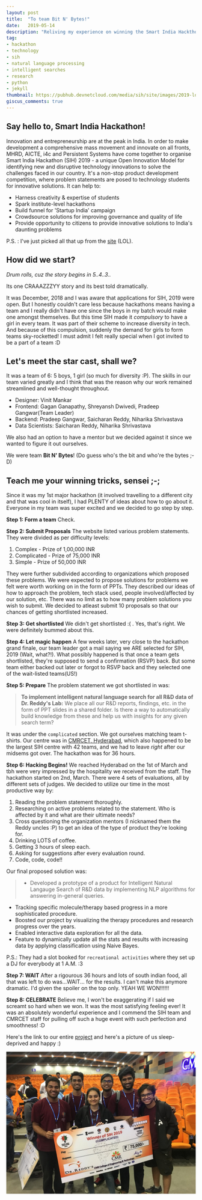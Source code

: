 ```yaml
---
layout: post
title:  "To team Bit N' Bytes!"
date:   2019-05-14
description: "Reliving my experience on winning the Smart India Hackthon, 2019"
tag:
- hackathon 
- technology
- sih
- natural language processing
- intelligent searches
- research
- python
- jekyll
thumbnail: https://pubhub.devnetcloud.com/media/sih/site/images/2019-logo/drawable-xxxhdpi/logo.png
giscus_comments: true
---
```


## Say hello to, Smart India Hackathon!

Innovation and entrepreneurship are at the peak in India. In order to make development a comprehensive mass movement and innovate on all fronts, MHRD, AICTE, i4c and Persistent Systems have come together to organise Smart India Hackathon (SIH) 2019 - a unique Open Innovation Model for identifying new and disruptive technology innovations to solve the challenges faced in our country. It's a non-stop product development competition, where problem statements are posed to technology students for innovative solutions. It can help to:

- Harness creativity & expertise of students
- Spark institute-level hackathons
- Build funnel for 'Startup India' campaign
- Crowdsource solutions for improving governance and quality of life
- Provide opportunity to citizens to provide innovative solutions to India's daunting problems

P.S. : I've just picked all that up from the [site](https://www.sih.gov.in/) (LOL).


## How did we start?

*Drum rolls, cuz the story begins in 5..4..3..*

Its one CRAAAZZZYY story and its best told dramatically.

It was December, 2018 and I was aware that applications for SIH, 2019 were open. But I honestly couldn't care less because hackathons means having a team and I really didn't have one since the boys in my batch would make one amongst themselves. But this time SIH made it *compulsory* to have a girl in every team. It was part of their scheme to increase diversity in tech. And because of this compulsion, suddenly the demand for girls to form teams sky-rocketted! I must admit I felt really special when I got invited to be a part of a team :D

## Let's meet the star cast, shall we?

It was a team of 6: 5 boys, 1 girl (so much for diversity :P). The skills in our team varied greatly and I think that was the reason why our work remained streamlined and well-thought throughout.

- Designer: Vinit Mankar
- Frontend: Gagan Ganapathy, Shreyansh Dwivedi, Pradeep Gangwar(Team Leader)
- Backend: Pradeep Gangwar, Saicharan Reddy, Niharika Shrivastava
- Data Scientists: Saicharan Reddy, Niharika Shrivastava 

We also had an option to have a mentor but we decided against it since we wanted to figure it out ourselves.

We were team **Bit N' Bytes**! (Do guess who's the bit and who're the bytes ;-D)

## Teach me your winning tricks, sensei ;-;

Since it was my 1st major hackathon (it involved travelling to a different city and that was cool in itself), I had PLENTY of ideas about how to go about it. Everyone in my team was super excited and we decided to go step by step. 

**Step 1: Form a team** Check.

**Step 2: Submit Proposals** The website listed various problem statements. They were divided as per difficulty levels:

1. Complex - Prize of 1,00,000 INR
2. Complicated - Prize of 75,000 INR
3. Simple - Prize of 50,000 INR

They were further subdivided according to organizations which proposed these problems. We were expected to propose solutions for problems we felt were worth working on in the form of PPTs. They described our ideas of how to approach the problem, tech stack used, people involved/affected by our solution, etc. There was no limit as to how many problem solutions you wish to submit. We decided to atleast submit 10 proposals so that our chances of getting shortlisted increased.

**Step 3: Get shortlisted** We didn't get shortlisted :( . Yes, that's right. We were definitely bummed about this.

**Step 4: Let magic happen** A few weeks later, very close to the hackathon grand finale, our team leader got a mail saying we ARE selected for SIH, 2019 (Wait, what?!). What possibly happened is that once a team gets shortlisted, they're supposed to send a confirmation (RSVP) back. But some team either backed out later or forgot to RSVP back and they selected one of the wait-listed teams(US!) 

**Step 5: Prepare** The problem statement we got shortlisted in was:

>  **To implement intelligent natural language search for all R&D data of Dr. Reddy's Lab:** We place all our R&D reports, findings, etc. in the form of PPT slides in a shared folder. Is there a way to automatically build knowledge from these and help us with insights for any given search term? 

It was under the `complicated` section. We got ourselves matching team t-shirts. Our centre was in [CMRCET, Hyderabad](http://www.cmrcet.ac.in/), which also happened to be the largest SIH centre with 42 teams, and we had to leave *right* after our midsems got over. The hackathon was for 36 hours. 

**Step 6: Hacking Begins!** We reached Hyderabad on the 1st of March and tbh were very impressed by the hospitality we received from the staff. The hackathon started on 2nd, March. There were 4 sets of evaluations, all by different sets of judges. We decided to utilize our time in the most productive way by:

1. Reading the problem statement thoroughly.
2. Researching on active problems related to the statement. Who is affected by it and what are their ultimate needs?
3. Cross questioning the organization mentors (I nicknamed them the Reddy uncles :P) to get an idea of the type of product they're looking for.
4. Drinking LOTS of coffee.
5. Getting 3 hours of sleep each.
6. Asking for suggestions after every evaluation round.
7. Code, code, code!!

Our final proposed solution was:

> - Developed a prototype of a product for Intelligent Natural Langauge Search of R&D data by implementing NLP algorithms for answering in-general queries.
- Tracking specific molecule/therapy based progress in a more sophisticated procedure.
- Boosted our project by visualizing the therapy procedures and research progress over the years.
- Enabled interactive data exploration for all the data.
- Feature to dynamically update all the stats and results with increasing data by applying classification using Naive Bayes.

P.S.: They had a slot booked for `recreational activities` where they set up a DJ for everybody at 1 A.M. :3


**Step 7: WAIT** After a rigourous 36 hours and lots of south indian food, all that was left to do was...WAIT... for the results. I can't make this anymore dramatic. I'd given the spoiler on the top only. YEAH WE WON!!!!!! 

**Step 8: CELEBRATE** Believe me, I won't be exaggerating if I said we screamt so hard when we won. It was the most satisfying feeling ever! It was an absolutely wonderful experience and I commend the SIH team and CMRCET staff for pulling off such a huge event with such perfection and smoothness! :D


Here's the link to our entire [project](https://github.com/OrionStar25/Smart-India-Hackathon-2019) and here's a picture of us sleep-deprived and happy :)

![Yayy](assets/img/sih.jpg)
